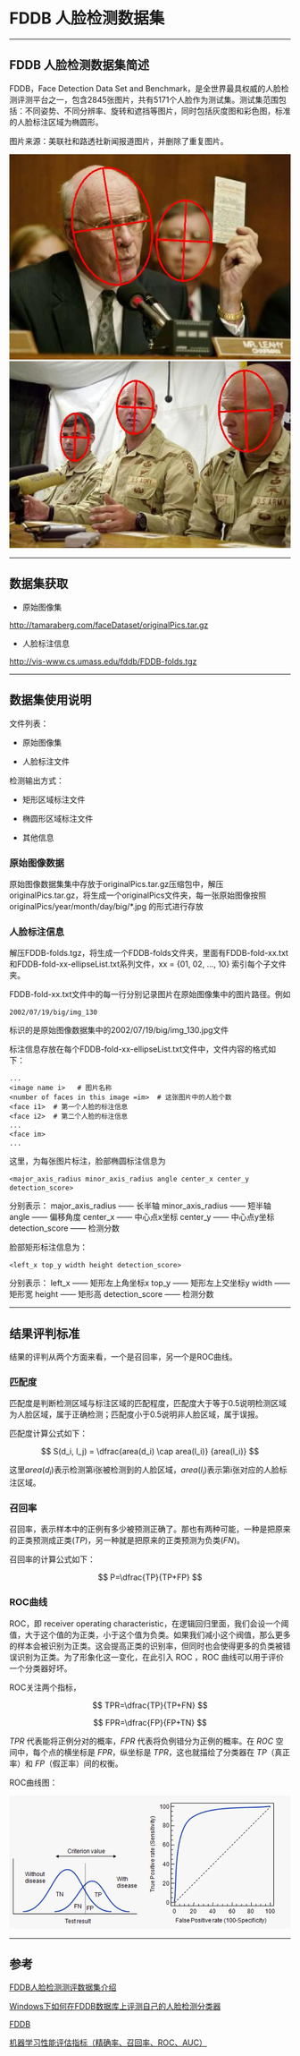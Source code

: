 # FDDB 人脸检测数据集

---

## FDDB 人脸检测数据集简述

FDDB，Face Detection Data Set and Benchmark，是全世界最具权威的人脸检测评测平台之一，包含2845张图片，共有5171个人脸作为测试集。测试集范围包括：不同姿势、不同分辨率、旋转和遮挡等图片，同时包括灰度图和彩色图，标准的人脸标注区域为椭圆形。

图片来源：美联社和路透社新闻报道图片，并删除了重复图片。

![FDDB数据集图片](/_Resource/fddb_01.jpg)
![FDDB数据集图片](/_Resource/fddb_02.jpg)

---

## 数据集获取

* 原始图像集

http://tamaraberg.com/faceDataset/originalPics.tar.gz

* 人脸标注信息

http://vis-www.cs.umass.edu/fddb/FDDB-folds.tgz

---

## 数据集使用说明

文件列表：

- 原始图像集

- 人脸标注文件

检测输出方式：

- 矩形区域标注文件
- 椭圆形区域标注文件

- 其他信息

### 原始图像数据

原始图像数据集集中存放于originalPics.tar.gz压缩包中，解压originalPics.tar.gz，将生成一个originalPics文件夹，每一张原始图像按照 originalPics/year/month/day/big/*.jpg 的形式进行存放

### 人脸标注信息

解压FDDB-folds.tgz，将生成一个FDDB-folds文件夹，里面有FDDB-fold-xx.txt和FDDB-fold-xx-ellipseList.txt系列文件，xx = {01, 02, ..., 10} 索引每个子文件夹。

FDDB-fold-xx.txt文件中的每一行分别记录图片在原始图像集中的图片路径。例如

```
2002/07/19/big/img_130
```

标识的是原始图像数据集中的2002/07/19/big/img_130.jpg文件

标注信息存放在每个FDDB-fold-xx-ellipseList.txt文件中，文件内容的格式如下：

```
...
<image name i>   # 图片名称
<number of faces in this image =im>  # 这张图片中的人脸个数
<face i1>  # 第一个人脸的标注信息
<face i2>  # 第二个人脸的标注信息
...
<face im>
...
```

这里，为每张图片标注，脸部椭圆标注信息为

```
<major_axis_radius minor_axis_radius angle center_x center_y detection_score>
```

分别表示：
major_axis_radius —— 长半轴
minor_axis_radius —— 短半轴
angle —— 偏移角度
center_x —— 中心点x坐标
center_y —— 中心点y坐标
detection_score —— 检测分数

脸部矩形标注信息为：

```
<left_x top_y width height detection_score> 
```

分别表示：
left_x —— 矩形左上角坐标x
top_y —— 矩形左上交坐标y
width —— 矩形宽
height —— 矩形高
detection_score —— 检测分数

---

## 结果评判标准

结果的评判从两个方面来看，一个是召回率，另一个是ROC曲线。

### 匹配度

匹配度是判断检测区域与标注区域的匹配程度，匹配度大于等于0.5说明检测区域为人脸区域，属于正确检测；匹配度小于0.5说明非人脸区域，属于误报。

匹配度计算公式如下：

$$
S(d_i, l_j) = \dfrac{area(d_i) \cap area(l_i)} {area(l_i)}
$$

这里$area(d_i)$表示检测第i张被检测到的人脸区域，$area(l_i)$表示第i张对应的人脸标注区域。

### 召回率

召回率，表示样本中的正例有多少被预测正确了。那也有两种可能，一种是把原来的正类预测成正类($TP$)，另一种就是把原来的正类预测为负类($FN$)。

召回率的计算公式如下：

$$
P=\dfrac{TP}{TP+FP}
$$

### ROC曲线

ROC，即 receiver operating characteristic，在逻辑回归里面，我们会设一个阈值，大于这个值的为正类，小于这个值为负类。如果我们减小这个阀值，那么更多的样本会被识别为正类。这会提高正类的识别率，但同时也会使得更多的负类被错误识别为正类。为了形象化这一变化，在此引入 ROC ，ROC 曲线可以用于评价一个分类器好坏。

ROC关注两个指标，

$$
TPR=\dfrac{TP}{TP+FN}
$$

$$
FPR=\dfrac{FP}{FP+TN} 
$$

$TPR$ 代表能将正例分对的概率，$FPR$ 代表将负例错分为正例的概率。在 $ROC$ 空间中，每个点的横坐标是 $FPR$，纵坐标是 $TPR$，这也就描绘了分类器在 $TP$（真正率）和 $FP$（假正率）间的权衡。

ROC曲线图：

![ROC曲线图](/_Resource/roc_01.png)

---

## 参考

[FDDB人脸检测测评数据集介绍](http://blog.csdn.net/xzzppp/article/details/51779359)

[Windows下如何在FDDB数据库上评测自己的人脸检测分类器](http://blog.csdn.net/mr_curry/article/details/52141730)


[FDDB](https://charlesnord.github.io/2017/04/07/FDDB/)

[机器学习性能评估指标（精确率、召回率、ROC、AUC）](http://blog.csdn.net/u012089317/article/details/52156514)
